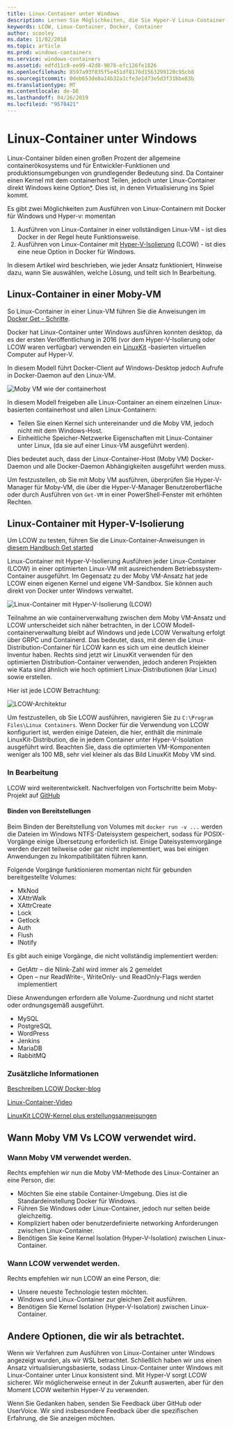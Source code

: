 ```yaml
---
title: Linux-Container unter Windows
description: Lernen Sie Möglichkeiten, die Sie Hyper-V Linux-Container unter Windows ausführen, als befänden sie systemeigene verwenden können.
keywords: LCOW, Linux-Container, Docker, Container
author: scooley
ms.date: 11/02/2018
ms.topic: article
ms.prod: windows-containers
ms.service: windows-containers
ms.assetid: edfd11c8-ee99-42d8-9878-efc126fe1826
ms.openlocfilehash: 8597a93f035f5e451df8176d1563299120c95cb8
ms.sourcegitcommit: 0deb653de8a14b32a1cfe3e1d73e5d3f31bbe83b
ms.translationtype: MT
ms.contentlocale: de-DE
ms.lasthandoff: 04/26/2019
ms.locfileid: "9578421"
---
```

# <a name="linux-containers-on-windows"></a>Linux-Container unter Windows

Linux-Container bilden einen großen Prozent der allgemeine containerökosystems und für Entwickler-Funktionen und produktionsumgebungen von grundlegender Bedeutung sind.  Da Container einen Kernel mit dem containerhost Teilen, jedoch unter Linux-Container direkt Windows keine Option[*](linux-containers.md#other-options-we-considered).  Dies ist, in denen Virtualisierung ins Spiel kommt.

Es gibt zwei Möglichkeiten zum Ausführen von Linux-Containern mit Docker für Windows und Hyper-v: momentan

1. Ausführen von Linux-Container in einer vollständigen Linux-VM - ist dies Docker in der Regel heute Funktionsweise.
1. Ausführen von Linux-Container mit [Hyper-V-Isolierung](../manage-containers/hyperv-container.md) (LCOW) - ist dies eine neue Option in Docker für Windows.

In diesem Artikel wird beschrieben, wie jeder Ansatz funktioniert, Hinweise dazu, wann Sie auswählen, welche Lösung, und teilt sich In Bearbeitung.

## <a name="linux-containers-in-a-moby-vm"></a>Linux-Container in einer Moby-VM

So Linux-Container in einer Linux-VM führen Sie die Anweisungen im [Docker Get - Schritte](https://docs.docker.com/docker-for-windows/).

Docker hat Linux-Container unter Windows ausführen konnten desktop, da es der ersten Veröffentlichung in 2016 (vor dem Hyper-V-Isolierung oder LCOW waren verfügbar) verwenden ein [LinuxKit](https://github.com/linuxkit/linuxkit) -basierten virtuellen Computer auf Hyper-V.

In diesem Modell führt Docker-Client auf Windows-Desktop jedoch Aufrufe in Docker-Daemon auf den Linux-VM.

![Moby VM wie der containerhost](media/MobyVM.png)

In diesem Modell freigeben alle Linux-Container an einem einzelnen Linux-basierten containerhost und allen Linux-Containern:

* Teilen Sie einen Kernel sich untereinander und die Moby VM, jedoch nicht mit dem Windows-Host.
* Einheitliche Speicher-Netzwerke Eigenschaften mit Linux-Container unter Linux, (da sie auf einer Linux-VM ausgeführt werden).

Dies bedeutet auch, dass der Linux-Container-Host (Moby VM) Docker-Daemon und alle Docker-Daemon Abhängigkeiten ausgeführt werden muss.

Um festzustellen, ob Sie mit Moby VM ausführen, überprüfen Sie Hyper-V-Manager für Moby-VM, die über die Hyper-V-Manager Benutzeroberfläche oder durch Ausführen von `Get-VM` in einer PowerShell-Fenster mit erhöhten Rechten.

## <a name="linux-containers-with-hyper-v-isolation"></a>Linux-Container mit Hyper-V-Isolierung

Um LCOW zu testen, führen Sie die Linux-Container-Anweisungen in [diesem Handbuch Get started](../quick-start/quick-start-windows-10.md)

Linux-Container mit Hyper-V-Isolierung Ausführen jeder Linux-Container (LCOW) in einer optimierten Linux-VM mit ausreichendem Betriebssystem-Container ausgeführt.  Im Gegensatz zu der Moby VM-Ansatz hat jede LCOW einen eigenen Kernel und eigene VM-Sandbox.  Sie können auch direkt von Docker unter Windows verwaltet.

![Linux-Container mit Hyper-V-Isolierung (LCOW)](media/lcow-approach.png)

Teilnahme an wie containerverwaltung zwischen dem Moby VM-Ansatz und LCOW unterscheidet sich näher betrachten, in der LCOW Modell-containerverwaltung bleibt auf Windows und jede LCOW Verwaltung erfolgt über GRPC und Containerd.  Das bedeutet, dass, mit denen die Linux-Distribution-Container für LCOW kann es sich um eine deutlich kleiner Inventur haben.  Rechts sind jetzt wir LinuxKit verwenden für den optimierten Distribution-Container verwenden, jedoch anderen Projekten wie Kata sind ähnlich wie hoch optimiert Linux-Distributionen (klar Linux) sowie erstellen.

Hier ist jede LCOW Betrachtung:

![LCOW-Architektur](media/lcow.png)

Um festzustellen, ob Sie LCOW ausführen, navigieren Sie zu `C:\Program Files\Linux Containers`. Wenn Docker für die Verwendung von LCOW konfiguriert ist, werden einige Dateien, die hier, enthält die minimale LinuxKit-Distribution, die in jedem Container unter Hyper-V-Isolation ausgeführt wird.  Beachten Sie, dass die optimierten VM-Komponenten weniger als 100 MB, sehr viel kleiner als das Bild LinuxKit Moby VM sind.

### <a name="work-in-progress"></a>In Bearbeitung

LCOW wird weiterentwickelt. Nachverfolgen von Fortschritte beim Moby-Projekt auf [GitHub](https://github.com/moby/moby/issues/33850)

#### <a name="bind-mounts"></a>Binden von Bereitstellungen

Beim Binden der Bereitstellung von Volumes mit `docker run -v ...` werden die Dateien im Windows NTFS-Dateisystem gespeichert, sodass für POSIX-Vorgänge einige Übersetzung erforderlich ist. Einige Dateisystemvorgänge werden derzeit teilweise oder gar nicht implementiert, was bei einigen Anwendungen zu Inkompatibilitäten führen kann.

Folgende Vorgänge funktionieren momentan nicht für gebunden bereitgestellte Volumes:

* MkNod
* XAttrWalk
* XAttrCreate
* Lock
* Getlock
* Auth
* Flush
* INotify

Es gibt auch einige Vorgänge, die nicht vollständig implementiert werden:

* GetAttr – die Nlink-Zahl wird immer als 2 gemeldet
* Open – nur ReadWrite-, WriteOnly- und ReadOnly-Flags werden implementiert

Diese Anwendungen erfordern alle Volume-Zuordnung und nicht startet oder ordnungsgemäß ausgeführt.

* MySQL
* PostgreSQL
* WordPress
* Jenkins
* MariaDB
* RabbitMQ

### <a name="extra-information"></a>Zusätzliche Informationen

[Beschreiben LCOW Docker-blog](https://blog.docker.com/2017/11/docker-for-windows-17-11/)

[Linux-Container-Video](https://sec.ch9.ms/ch9/1e5a/08ff93f2-987e-4f8d-8036-2570dcac1e5a/LinuxContainer.mp4)

[LinuxKit LCOW-Kernel plus erstellungsanweisungen](https://github.com/linuxkit/lcow)

## <a name="when-to-use-moby-vm-vs-lcow"></a>Wann Moby VM Vs LCOW verwendet wird.

### <a name="when-to-use-moby-vm"></a>Wann Moby VM verwendet werden.

Rechts empfehlen wir nun die Moby VM-Methode des Linux-Container an eine Person, die:

- Möchten Sie eine stabile Container-Umgebung.  Dies ist die Standardeinstellung Docker für Windows.
- Führen Sie Windows oder Linux-Container, jedoch nur selten beide gleichzeitig.
- Kompliziert haben oder benutzerdefinierte networking Anforderungen zwischen Linux-Container.
- Benötigen Sie keine Kernel Isolation (Hyper-V-Isolation) zwischen Linux-Container.

### <a name="when-to-use-lcow"></a>Wann LCOW verwendet werden.

Rechts empfehlen wir nun LCOW an eine Person, die:

- Unsere neueste Technologie testen möchten.
- Windows und Linux-Container zur gleichen Zeit ausführen.
- Benötigen Sie Kernel Isolation (Hyper-V-Isolation) zwischen Linux-Container.

## <a name="other-options-we-considered"></a>Andere Optionen, die wir als betrachtet.

Wenn wir Verfahren zum Ausführen von Linux-Container unter Windows angezeigt wurden, als wir WSL betrachtet. Schließlich haben wir uns einen Ansatz virtualisierungsbasierte, sodass Linux-Container unter Windows mit Linux-Container unter Linux konsistent sind. Mit Hyper-V sorgt LCOW sicherer. Wir möglicherweise erneut in der Zukunft auswerten, aber für den Moment LCOW weiterhin Hyper-V zu verwenden.

Wenn Sie Gedanken haben, senden Sie Feedback über GitHub oder UserVoice.  Wir sind insbesondere Feedback über die spezifischen Erfahrung, die Sie anzeigen möchten.
